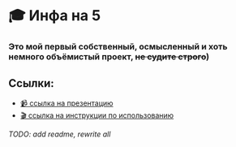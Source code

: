 # 🎓 Инфа на 5
### Это мой первый собственный, осмысленный и хоть немного объёмистый проект, ~~не судите строго~~)

## Ссылки:
* [📹 ссылка на презентацию](https://vk.com/doc192238236_547549262?hash=542be22e2ab58c38c7&dl=75dc12a1981924a37e)
* [🎬 ссылка на инструкции по использованию](https://www.youtube.com/watch?v=VKCre2tWaT4&list=PLAWckTMwQcTWpuijnCAxnyvGf3-22w1Ui)

*TODO: add readme, rewrite all*
